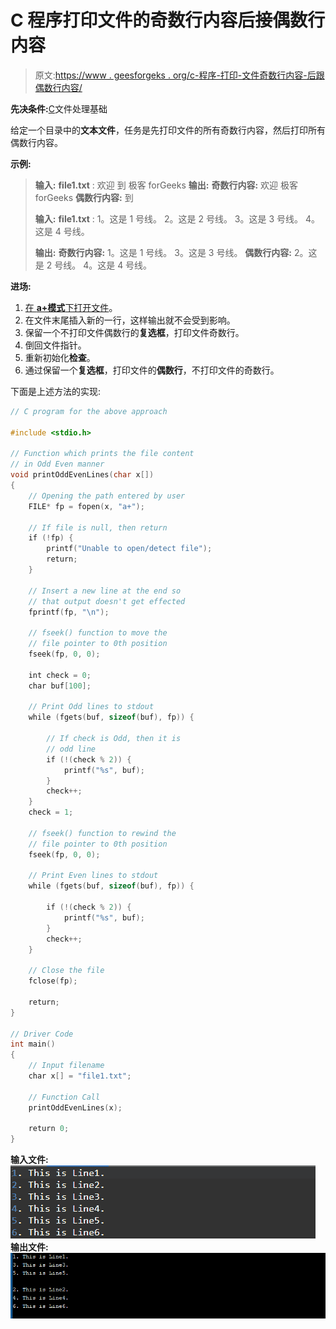 # C 程序打印文件的奇数行内容后接偶数行内容

> 原文:[https://www . geesforgeks . org/c-程序-打印-文件奇数行内容-后跟偶数行内容/](https://www.geeksforgeeks.org/c-program-to-print-odd-line-contents-of-a-file-followed-by-even-line-content/)

**先决条件:**[C](https://www.geeksforgeeks.org/basics-file-handling-c/)文件处理基础

给定一个目录中的**文本文件**，任务是先打印文件的所有奇数行内容，然后打印所有偶数行内容。

**示例:**

> **输入:** **file1.txt** :
> 欢迎
> 到
> 极客 forGeeks
> **输出:**
> **奇数行内容:**
> 欢迎
> 极客 forGeeks
> **偶数行内容:**
> 到
> 
> **输入:** **file1.txt** :
> 1。这是 1 号线。
> 2。这是 2 号线。
> 3。这是 3 号线。
> 4。这是 4 号线。
> 
> **输出:**
> **奇数行内容:**
> 1。这是 1 号线。
> 3。这是 3 号线。
> **偶数行内容:**
> 2。这是 2 号线。
> 4。这是 4 号线。

**进场:**

1.  [在 **a+模式**下打开文件](https://www.geeksforgeeks.org/basics-file-handling-c/)。
2.  在文件末尾插入新的一行，这样输出就不会受到影响。
3.  保留一个不打印文件偶数行的**复选框**，打印文件奇数行。
4.  倒回文件指针。
5.  重新初始化**检查**。
6.  通过保留一个**复选框**，打印文件的**偶数行**，不打印文件的奇数行。

下面是上述方法的实现:

```cpp
// C program for the above approach

#include <stdio.h>

// Function which prints the file content
// in Odd Even manner
void printOddEvenLines(char x[])
{
    // Opening the path entered by user
    FILE* fp = fopen(x, "a+");

    // If file is null, then return
    if (!fp) {
        printf("Unable to open/detect file");
        return;
    }

    // Insert a new line at the end so
    // that output doesn't get effected
    fprintf(fp, "\n");

    // fseek() function to move the
    // file pointer to 0th position
    fseek(fp, 0, 0);

    int check = 0;
    char buf[100];

    // Print Odd lines to stdout
    while (fgets(buf, sizeof(buf), fp)) {

        // If check is Odd, then it is
        // odd line
        if (!(check % 2)) {
            printf("%s", buf);
        }
        check++;
    }
    check = 1;

    // fseek() function to rewind the
    // file pointer to 0th position
    fseek(fp, 0, 0);

    // Print Even lines to stdout
    while (fgets(buf, sizeof(buf), fp)) {

        if (!(check % 2)) {
            printf("%s", buf);
        }
        check++;
    }

    // Close the file
    fclose(fp);

    return;
}

// Driver Code
int main()
{
    // Input filename
    char x[] = "file1.txt";

    // Function Call
    printOddEvenLines(x);

    return 0;
}
```

**输入文件:**
[![](img/4782eb63dd1549c3050785d8d36a41f5.png)](https://media.geeksforgeeks.org/wp-content/uploads/20200513080853/Screenshot-6381.png) 
**输出文件:**
[![](img/4f056cb83396246e0e002aeb412fc5b7.png)](https://media.geeksforgeeks.org/wp-content/uploads/20200513080907/Screenshot-6391.png)